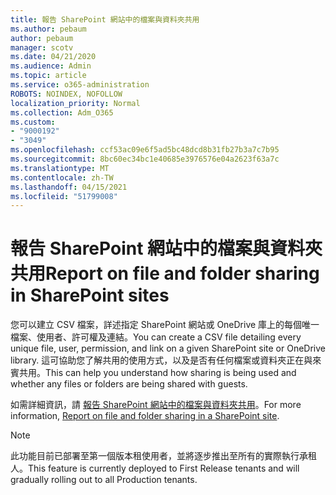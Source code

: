 ```yaml
---
title: 報告 SharePoint 網站中的檔案與資料夾共用
ms.author: pebaum
author: pebaum
manager: scotv
ms.date: 04/21/2020
ms.audience: Admin
ms.topic: article
ms.service: o365-administration
ROBOTS: NOINDEX, NOFOLLOW
localization_priority: Normal
ms.collection: Adm_O365
ms.custom:
- "9000192"
- "3049"
ms.openlocfilehash: ccf53ac09e6f5ad5bc48dcd8b31fb27b3a7c7b95
ms.sourcegitcommit: 8bc60ec34bc1e40685e3976576e04a2623f63a7c
ms.translationtype: MT
ms.contentlocale: zh-TW
ms.lasthandoff: 04/15/2021
ms.locfileid: "51799008"
---
```

# <a name="report-on-file-and-folder-sharing-in-sharepoint-sites"></a><span data-ttu-id="85db8-102">報告 SharePoint 網站中的檔案與資料夾共用</span><span class="sxs-lookup"><span data-stu-id="85db8-102">Report on file and folder sharing in SharePoint sites</span></span>

<span data-ttu-id="85db8-103">您可以建立 CSV 檔案，詳述指定 SharePoint 網站或 OneDrive 庫上的每個唯一檔案、使用者、許可權及連結。</span><span class="sxs-lookup"><span data-stu-id="85db8-103">You can create a CSV file detailing every unique file, user, permission, and link on a given SharePoint site or OneDrive library.</span></span> <span data-ttu-id="85db8-104">這可協助您了解共用的使用方式，以及是否有任何檔案或資料夾正在與來賓共用。</span><span class="sxs-lookup"><span data-stu-id="85db8-104">This can help you understand how sharing is being used and whether any files or folders are being shared with guests.</span></span>

<span data-ttu-id="85db8-105">如需詳細資訊，請 [報告 SharePoint 網站中的檔案與資料夾共用](https://docs.microsoft.com/sharepoint/sharing-reports)。</span><span class="sxs-lookup"><span data-stu-id="85db8-105">For more information, [Report on file and folder sharing in a SharePoint site](https://docs.microsoft.com/sharepoint/sharing-reports).</span></span>

> [!NOTE]
> <span data-ttu-id="85db8-106">此功能目前已部署至第一個版本租使用者，並將逐步推出至所有的實際執行承租人。</span><span class="sxs-lookup"><span data-stu-id="85db8-106">This feature is currently deployed to First Release tenants and will gradually rolling out to all Production tenants.</span></span>